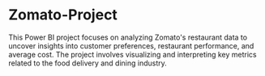 # Zomato-Project
This Power BI project focuses on analyzing Zomato's restaurant data to uncover insights into customer preferences, restaurant performance, and average cost. 
The project involves visualizing and interpreting key metrics related to the food delivery and dining industry.
